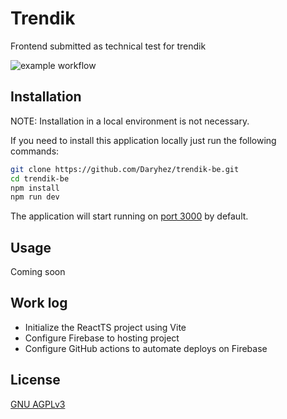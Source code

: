 # Trendik

Frontend submitted as technical test for trendik

![example workflow](https://github.com/daryhez/trendik-fe/actions/workflows/deploy-on-firebase-hosting.yml/badge.svg)

## Installation

NOTE: Installation in a local environment is not necessary.

If you need to install this application locally just run the following commands:

```bash
git clone https://github.com/Daryhez/trendik-be.git
cd trendik-be
npm install
npm run dev
```

The application will start running on [port 3000](http://localhost:3000) by default.

## Usage

Coming soon

## Work log

* Initialize the ReactTS project using Vite
* Configure Firebase to hosting project
* Configure GitHub actions to automate deploys on Firebase

## License
[GNU AGPLv3](https://choosealicense.com/licenses/agpl-3.0/)